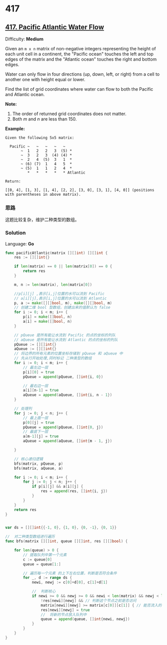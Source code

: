 # 417

## [417\. Pacific Atlantic Water Flow](https://leetcode.com/problems/pacific-atlantic-water-flow/)

Difficulty: **Medium**


Given an `m x n` matrix of non-negative integers representing the height of each unit cell in a continent, the "Pacific ocean" touches the left and top edges of the matrix and the "Atlantic ocean" touches the right and bottom edges.

Water can only flow in four directions (up, down, left, or right) from a cell to another one with height equal or lower.

Find the list of grid coordinates where water can flow to both the Pacific and Atlantic ocean.

**Note:**

1.  The order of returned grid coordinates does not matter.
2.  Both _m_ and _n_ are less than 150.

**Example:**

```
Given the following 5x5 matrix:

  Pacific ~   ~   ~   ~   ~ 
       ~  1   2   2   3  (5) *
       ~  3   2   3  (4) (4) *
       ~  2   4  (5)  3   1  *
       ~ (6) (7)  1   4   5  *
       ~ (5)  1   1   2   4  *
          *   *   *   *   * Atlantic

Return:

[[0, 4], [1, 3], [1, 4], [2, 2], [3, 0], [3, 1], [4, 0]] (positions with parentheses in above matrix).
```
### 思路
这题比较复杂，维护二种类型的数组。

### Solution

Language: **Go**

```go
func pacificAtlantic(matrix [][]int) [][]int {
    res := [][]int{}

	if len(matrix) == 0 || len(matrix[0]) == 0 {
		return res
	}

	m, n := len(matrix), len(matrix[0])

	//p[i][j] ,表示[i,j]位置的水可以流到 Pacific
	// a[i][j],表示[i,j]位置的水可以流到 Atlantic
	p, a := make([][]bool, m), make([][]bool, m)
	// 创建二维 bool 型数组，创建出来的值默认为 false
	for i := 0; i < m; i++ {
		p[i] = make([]bool, n)
		a[i] = make([]bool, n)
	}

	// pQueue 是所有能让水流到 Pacific 的点的坐标的列队
	// aQueue 是所有能让水流到 Atlantic 的点的坐标的列队
	pQueue := [][]int{}
	aQueue := [][]int{}
	// 将边界的所有元素的位置坐标存储到 pQueue 和 aQueue 中
	// 先从行开始处理,同时标记 二种类型的数组
	for i := 0; i < m; i++ {
		// 最左边一层
		p[i][0] = true
		pQueue = append(pQueue, []int{i, 0})

		// 最右边一层
		a[i][n-1] = true
		aQueue = append(aQueue, []int{i, n - 1})
	}

	// 处理列
	for j := 0; j < n; j++ {
		// 最上面一层
		p[0][j] = true
		pQueue = append(pQueue, []int{0, j})
		// 最底下一层
		a[m-1][j] = true
		aQueue = append(aQueue, []int{m - 1, j})

	}

	// 核心递归逻辑
	bfs(matrix, pQueue, p)
	bfs(matrix, aQueue, a)

	for i := 0; i < m; i++ {
		for j := 0; j < n; j++ {
			if p[i][j] && a[i][j] {
				res = append(res, []int{i, j})
			}
		}
	}
	return res
}


var ds = [][]int{{-1, 0}, {1, 0}, {0, -1}, {0, 1}}

//  对二种类型数组进行遍历
func bfs(matrix [][]int, queue [][]int, res [][]bool) {

	for len(queue) > 0 {
		// 提取队列中第一个元素
		c := queue[0]
		queue = queue[1:]

		// 遍历每一个元素 的上下左右位置，判断是否符合条件
		for _, d := range ds {
			newi, newj := c[0]+d[0], c[1]+d[1]

			//  判断核心
			if newi >= 0 && newj >= 0 && newi < len(matrix) && newj < len(matrix[0]) &&
				!res[newi][newj] && // 判断这个节点之前是否访问
				matrix[newi][newj] >= matrix[c[0]][c[1]] { // 能否流入的关键,也就是数值上的比较
				res[newi][newj] = true
				//  将新的节点放入队列中
				queue = append(queue, []int{newi, newj})
			}
		}
	}
}

```